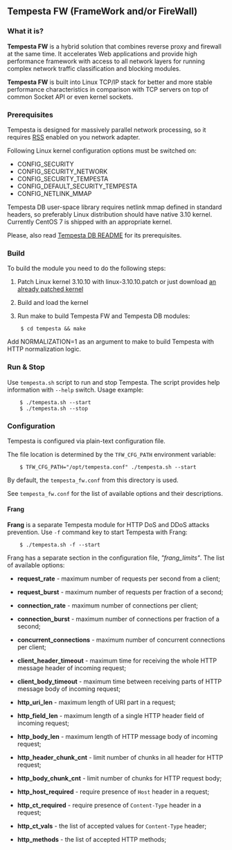## Tempesta FW (FrameWork and/or FireWall)


### What it is?

**Tempesta FW** is a hybrid solution that combines reverse proxy and firewall
at the same time. It accelerates Web applications and provide high performance
framework with access to all network layers for running complex network traffic
classification and blocking modules.

**Tempesta FW** is built into Linux TCP/IP stack for better and more stable
performance characteristics in comparison with TCP servers on top of common
Socket API or even kernel sockets.


### Prerequisites

Tempesta is designed for massively parallel network processing, so it requires
[RSS](https://www.kernel.org/doc/Documentation/networking/scaling.txt) enabled
on you network adapter.

Following Linux kernel configuration options must be switched on:

* CONFIG\_SECURITY
* CONFIG\_SECURITY\_NETWORK
* CONFIG\_SECURITY\_TEMPESTA
* CONFIG\_DEFAULT\_SECURITY\_TEMPESTA
* CONFIG\_NETLINK\_MMAP

Tempesta DB user-space library requires netlink mmap defined in standard
headers, so preferably Linux distribution should have native 3.10 kernel.
Currently CentOS 7 is shipped with an appropriate kernel.

Please, also read [Tempesta DB README](tempesta_db/README.md) for its
prerequisites.


### Build

To build the module you need to do the following steps:

1. Patch Linux kernel 3.10.10 with linux-3.10.10.patch or just download
   [an already patched kernel](https://github.com/krizhanovsky/linux-3.10.10-sync_sockets)
2. Build and load the kernel
3. Run make to build Tempesta FW and Tempesta DB modules:

        $ cd tempesta && make

Add NORMALIZATION=1 as an argument to make to build Tempesta with HTTP
normalization logic.


### Run & Stop

Use `tempesta.sh` script to run and stop Tempesta. The script provides help
information with `--help` switch. Usage example:

        $ ./tempesta.sh --start
        $ ./tempesta.sh --stop


### Configuration

Tempesta is configured via plain-text configuration file.

The file location is determined by the `TFW_CFG_PATH` environment variable:

        $ TFW_CFG_PATH="/opt/tempesta.conf" ./tempesta.sh --start

By default, the `tempesta_fw.conf` from this directory is used.

See `tempesta_fw.conf` for the list of available options and their descriptions.

#### Frang

**Frang** is a separate Tempesta module for HTTP DoS and DDoS attacks prevention.
Use `-f` command key to start Tempesta with Frang:

        $ ./tempesta.sh -f --start

Frang has a separate section in the configuration file, *"frang_limits"*.
The list of available options:

* **request_rate** - maximum number of requests per second from a client;

* **request_burst** - maximum number of requests per fraction of a second;

* **connection_rate** - maximum number of connections per client;

* **connection_burst** - maximum number of connections per fraction of a second;

* **concurrent_connections** - maximum number of concurrent connections per client;

* **client_header_timeout** - maximum time for receiving the whole HTTP message header of incoming request;

* **client_body_timeout** - maximum time between receiving parts of HTTP message body of incoming request;

* **http_uri_len** - maximum length of URI part in a request;

* **http_field_len** - maximum length of a single HTTP header field of incoming request;

* **http_body_len** - maximum length of HTTP message body of incoming request;

* **http_header_chunk_cnt** - limit number of chunks in all header for HTTP request;

* **http_body_chunk_cnt** - limit number of chunks for HTTP request body;

* **http_host_required** - require presence of `Host` header in a request;

* **http_ct_required** - require presence of `Content-Type` header in a request;

* **http_ct_vals** - the list of accepted values for `Content-Type` header;

* **http_methods** - the list of accepted HTTP methods;


